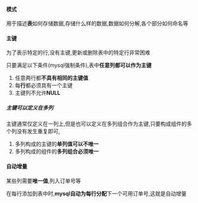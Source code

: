 #### 模式

用于描述**表**如何存储数据,存储什么样的数据,数据如何分解,各个部分如何命名等

#### 主键

为了表示特定的行,没有主键,更新或删除表中的特定行非常困难

只要满足以下条件(mysql强制条件),表中**任意列都可以作为主键**

1. 任意两行都**不具有相同的主键值**
2. 每**行**都必须具有一个主键
3. 主键列不允许**NULL**

##### 主键可以定义在多列

主键通常仅定义在一列上,但是也可以定义在多列组合作为主键,只要构成组件的多个列没有发生重复即可,

1. 多列构成的主键的**单列值可以不唯一**
2. 多列构成的组件的**多列组合必须唯一**

#### 自动增量

某些列需要**唯一值**,列入订单号等

在每行添加到表中时,**mysql自动为每行分配**下一个可用订单号,这就是自动增量

